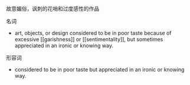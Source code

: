 故意媚俗，讽刺的花哨和过度感性的作品


名词
- art, objects, or design considered to be in poor taste because of excessive [[garishness]] or [[sentimentality]], but sometimes appreciated in an ironic or knowing way.

形容词
- considered to be in poor taste but appreciated in an ironic or knowing way.
